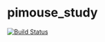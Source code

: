 # pimouse_study
[![Build Status](https://travis-ci.org/ei0410/pimouse_study.svg?branch=master)](https://travis-ci.org/ei0410/pimouse_study)
